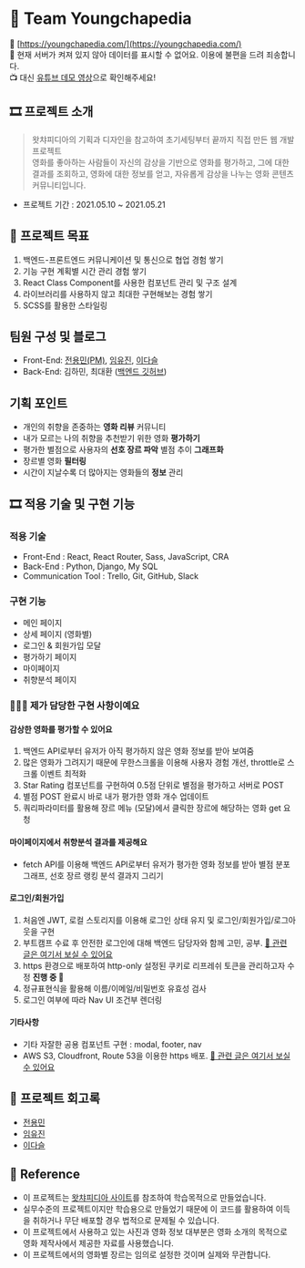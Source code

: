# 🍿 Team Youngchapedia
🚀 [https://youngchapedia.com/](https://youngchapedia.com/)  
🥲 현재 서버가 켜져 있지 않아 데이터를 표시할 수 없어요. 이용에 불편을 드려 죄송합니다.  
📺 대신 [유튜브 데모 영상](https://www.youtube.com/watch?v=hDn8vX0VyUc)으로 확인해주세요!  


## 🎞 프로젝트 소개

> 왓챠피디아의 기획과 디자인을 참고하여 초기세팅부터 끝까지 직접 만든 웹 개발 프로젝트  
> 영화를 좋아하는 사람들이 자신의 감상을 기반으로 영화를 평가하고, 그에 대한 결과를 조회하고, 영화에 대한 정보를 얻고, 자유롭게 감상을 나누는 영화 콘텐츠 커뮤니티입니다.

- 프로젝트 기간 : 2021.05.10 ~ 2021.05.21

## 🎯 프로젝트 목표
 1. 백엔드-프론트엔드 커뮤니케이션 및 통신으로 협업 경험 쌓기
 2. 기능 구현 계획별 시간 관리 경험 쌓기
 3. React Class Component를 사용한 컴포넌트 관리 및 구조 설계
 4. 라이브러리를 사용하지 않고 최대한 구현해보는 경험 쌓기
 5. SCSS를 활용한 스타일링

## 팀원 구성 및 블로그

- Front-End: [전용민(PM)](https://velog.io/@dydalsdl1414), [임유진](https://velog.io/@1703979), [이다슬](https://velog.io/@_seeul)
- Back-End: 김하민, 최대환 ([백엔드 깃허브](https://github.com/wecode-bootcamp-korea/20-1st-YOUNGCHAPEDIA-backend))

## 기획 포인트

- 개인의 취향을 존중하는 **영화 리뷰** 커뮤니티
- 내가 모르는 나의 취향을 추천받기 위한 영화 **평가하기**
- 평가한 별점으로 사용자의 **선호 장르 파악** 별점 추이 **그래프화**
- 장르별 영화 **필터링**
- 시간이 지날수록 더 많아지는 영화들의 **정보** 관리

## 🎞 적용 기술 및 구현 기능

### 적용 기술

- Front-End : React, React Router, Sass, JavaScript, CRA
- Back-End : Python, Django, My SQL
- Communication Tool : Trello, Git, GitHub, Slack

### 구현 기능

- 메인 페이지
- 상세 페이지 (영화별)
- 로그인 & 회원가입 모달
- 평가하기 페이지
- 마이페이지
- 취향분석 페이지

### 👩🏻‍🌾 제가 담당한 구현 사항이예요

#### 감상한 영화를 평가할 수 있어요

1.  백엔드 API로부터 유저가 아직 평가하지 않은 영화 정보를 받아 보여줌
2.  많은 영화가 그려지기 때문에 무한스크롤을 이용해 사용자 경험 개선, throttle로 스크롤 이벤트 최적화
3.  Star Rating 컴포넌트를 구현하여 0.5점 단위로 별점을 평가하고 서버로 POST
5.  별점 POST 완료시 바로 내가 평가한 영화 개수 업데이트
6.  쿼리파라미터를 활용해 장르 메뉴 (모달)에서 클릭한 장르에 해당하는 영화 get 요청


#### 마이페이지에서 취향분석 결과를 제공해요
- fetch API를 이용해 백엔드 API로부터 유저가 평가한 영화 정보를 받아 별점 분포 그래프, 선호 장르 랭킹 분석 결과지 그리기

#### 로그인/회원가입

1. 처음엔 JWT, 로컬 스토리지를 이용해 로그인 상태 유지 및 로그인/회원가입/로그아웃을 구현
2. 부트캠프 수료 후 안전한 로그인에 대해 백엔드 담당자와 함께 고민, 공부. [📎 관련 글은 여기서 보실 수 있어요](https://emewjin.github.io/study/studyLogin)
3. https 환경으로 배포하여 http-only 설정된 쿠키로 리프레쉬 토큰을 관리하고자 수정 **진행 중 🔧**
4. 정규표현식을 활용해 이름/이메일/비밀번호 유효성 검사
5. 로그인 여부에 따라 Nav UI 조건부 렌더링

#### 기타사항
- 기타 자잘한 공용 컴포넌트 구현 : modal, footer, nav
- AWS S3, Cloudfront, Route 53을 이용한 https 배포. [📎 관련 글은 여기서 보실 수 있어요](https://emewjin.github.io/study/httpsDeploy)

## 📝 프로젝트 회고록

- [전용민](https://velog.io/@dydalsdl1414/WECODE-1%EC%B0%A8-%ED%81%B4%EB%A1%A0-%ED%94%84%EB%A1%9C%EC%A0%9D%ED%8A%B8)
- [임유진](https://velog.io/@1703979/YPP-1)
- [이다슬](https://velog.io/@_seeul/Project-1%EC%B0%A8-%ED%94%84%EB%A1%9C%EC%A0%9D%ED%8A%B8-%EC%98%81%EC%B0%A8%ED%94%BC%EB%94%94%EC%95%84-%ED%9A%8C%EA%B3%A0%EB%A1%9D)

## 📢 Reference

- 이 프로젝트는 [왓챠피디아 사이트](https://pedia.watcha.com/ko-KR)를 참조하여 학습목적으로 만들었습니다.
- 실무수준의 프로젝트이지만 학습용으로 만들었기 때문에 이 코드를 활용하여 이득을 취하거나 무단 배포할 경우 법적으로 문제될 수 있습니다.
- 이 프로젝트에서 사용하고 있는 사진과 영화 정보 대부분은 영화 소개의 목적으로 영화 제작사에서 제공한 자료를 사용했습니다.
- 이 프로젝트에서의 영화별 장르는 임의로 설정한 것이며 실제와 무관합니다.
